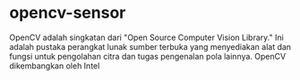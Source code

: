 # opencv-sensor
OpenCV adalah singkatan dari "Open Source Computer Vision Library." Ini adalah pustaka perangkat lunak sumber terbuka yang menyediakan alat dan fungsi untuk pengolahan citra dan tugas pengenalan pola lainnya. OpenCV dikembangkan oleh Intel

